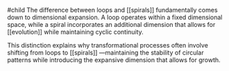 #child 
The difference between loops and [[spirals]]  fundamentally comes down to dimensional expansion. A loop operates within a fixed dimensional space, while a spiral incorporates an additional dimension that allows for [[evolution]] while maintaining cyclic continuity.

This distinction explains why transformational processes often involve shifting from loops to [[spirals]] —maintaining the stability of circular patterns while introducing the expansive dimension that allows for growth.